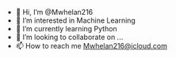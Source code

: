 - 👋 Hi, I’m @Mwhelan216
- 👀 I’m interested in Machine Learning
- 🌱 I’m currently learning Python
- 💞️ I’m looking to collaborate on ...
- 📫 How to reach me Mwhelan216@icloud.com

<!---
Mwhelan216/Mwhelan216 is a ✨ special ✨ repository because its `README.md` (this file) appears on your GitHub profile.
You can click the Preview link to take a look at your changes.
--->
